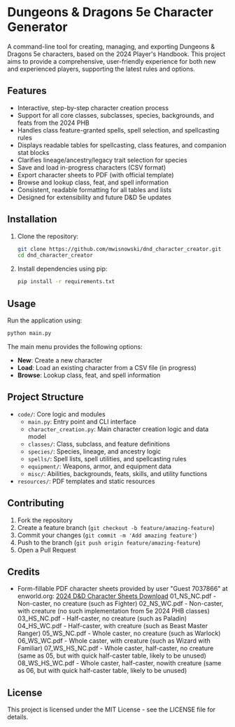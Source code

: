 # Dungeons & Dragons 5e Character Generator

A command-line tool for creating, managing, and exporting Dungeons & Dragons 5e characters, based on the 2024 Player's Handbook. This project aims to provide a comprehensive, user-friendly experience for both new and experienced players, supporting the latest rules and options.

## Features

- Interactive, step-by-step character creation process
- Support for all core classes, subclasses, species, backgrounds, and feats from the 2024 PHB
- Handles class feature-granted spells, spell selection, and spellcasting rules
- Displays readable tables for spellcasting, class features, and companion stat blocks
- Clarifies lineage/ancestry/legacy trait selection for species
- Save and load in-progress characters (CSV format)
- Export character sheets to PDF (with official template)
- Browse and lookup class, feat, and spell information
- Consistent, readable formatting for all tables and lists
- Designed for extensibility and future D&D 5e updates

## Installation

1. Clone the repository:
   ```bash
   git clone https://github.com/mwisnowski/dnd_character_creator.git
   cd dnd_character_creator
   ```

2. Install dependencies using pip:
   ```bash
   pip install -r requirements.txt
   ```

## Usage

Run the application using:
```bash
python main.py
```

The main menu provides the following options:
- **New**: Create a new character
- **Load**: Load an existing character from a CSV file (in progress)
- **Browse**: Lookup class, feat, and spell information

## Project Structure

- `code/`: Core logic and modules
  - `main.py`: Entry point and CLI interface
  - `character_creation.py`: Main character creation logic and data model
  - `classes/`: Class, subclass, and feature definitions
  - `species/`: Species, lineage, and ancestry logic
  - `spells/`: Spell lists, spell utilities, and spellcasting rules
  - `equipment/`: Weapons, armor, and equipment data
  - `misc/`: Abilities, backgrounds, feats, skills, and utility functions
- `resources/`: PDF templates and static resources

## Contributing

1. Fork the repository
2. Create a feature branch (`git checkout -b feature/amazing-feature`)
3. Commit your changes (`git commit -m 'Add amazing feature'`)
4. Push to the branch (`git push origin feature/amazing-feature`)
5. Open a Pull Request

## Credits

- Form-fillable PDF character sheets provided by user "Guest 7037866" at enworld.org: [2024 D&D Character Sheets Download](https://www.enworld.org/threads/2024-d-d-character-sheets-available-to-download.706499/page-15#post-9500411)
01_NS_NC.pdf - Non-caster, no creature (such as Fighter)
02_NS_WC.pdf - Non-caster, with creature (no such implementation from 5e 2024 PHB classes)
03_HS_NC.pdf - Half-caster, no creature (such as Paladin)
04_HS_WC.pdf - Half-caster, with creature (such as Beast Master Ranger)
05_WS_NC.pdf - Whole caster, no creature (such as Warlock)
06_WS_WC.pdf - Whole caster, with creature (such as Wizard with Familiar)
07_WS_HS_NC.pdf - Whole caster, half-caster, no creature (same as 05, but with quick half-caster table, likely to be unused)
08_WS_HS_WC.pdf - Whole caster, half-caster, nowith creature (same as 06, but with quick half-caster table, likely to be unused)

## License

This project is licensed under the MIT License - see the LICENSE file for details.